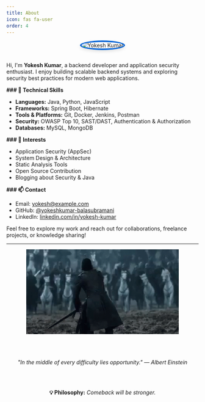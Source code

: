 ```yaml
---
title: About
icon: fas fa-user
order: 4
---
```


<div align="center">
  <img src="https://github.com/yokeshkumar-balasubramani.png" alt="Yokesh Kumar" width="200" height="200" style="border-radius: 50%; border: 4px solid #0366d6; box-shadow: 0 4px 8px rgba(0,0,0,0.1);">
</div>

<br>

Hi, I'm **Yokesh Kumar**, a backend developer and application security enthusiast. I enjoy building scalable backend systems and exploring security best practices for modern web applications.

**### 🔧 Technical Skills**
- **Languages:** Java, Python, JavaScript
- **Frameworks:** Spring Boot, Hibernate
- **Tools & Platforms:** Git, Docker, Jenkins, Postman
- **Security:** OWASP Top 10, SAST/DAST, Authentication & Authorization
- **Databases:** MySQL, MongoDB

**### 📘 Interests**
- Application Security (AppSec)
- System Design & Architecture
- Static Analysis Tools
- Open Source Contribution
- Blogging about Security & Java

**### 📫 Contact**
- Email: yokesh@example.com
- GitHub: [@yokeshkumar-balasubramani](https://github.com/yokeshkumar-balasubramani)
- LinkedIn: [linkedin.com/in/yokesh-kumar](https://www.linkedin.com/in/yokesh-kumar-b-a91bb120a/)

Feel free to explore my work and reach out for collaborations, freelance projects, or knowledge sharing!

---

<div align="center">
  <img src="../assets/img/got.gif" alt="Coding GIF" width="400">

  <br><br>

  <em>"In the middle of every difficulty lies opportunity." — Albert Einstein</em>

  <br><br>

  <strong>💡 Philosophy:</strong> <em>Comeback will be stronger.</em>
</div>
